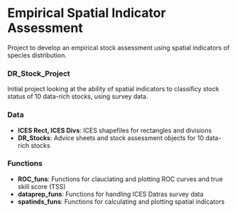 # Empirical Spatial Indicator Assessment
Project to develop an empirical stock assessment using spatial indicators of species distribution.

### DR_Stock_Project
Initial project looking at the ability of spatial indicators to classificy stock status of 10 data-rich stocks, using survey data.

### Data
* **ICES Rect, ICES Divs**:   ICES shapefiles for rectangles and divisions
* **DR_Stocks**:              Advice sheets and stock assessment objects for 10 data-rich stocks

### Functions
* **ROC_funs**:               Functions for clauclating and plotting ROC curves and true skill score (TSS)
* **dataprep_funs**:          Functions for handling ICES Datras survey data
* **spatinds_funs**:          Functions for calculating and plotting spatial indicators 
